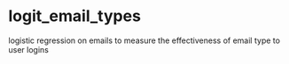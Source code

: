 # logit_email_types
logistic regression on emails to measure the effectiveness of email type to user logins
